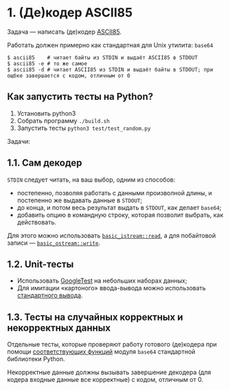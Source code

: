 # 1. (Де)кодер ASCII85

Задача — написать (де)кодер [ASCII85](https://en.wikipedia.org/wiki/Ascii85).

Работать должен примерно как стандартная для Unix утилита: `base64`

```
$ ascii85    # читает байты из STDIN и выдаёт ASCII85 в STDOUT
$ ascii85 -e # то же самое
$ ascii85 -d # читает ASCII85 из STDIN и выдаёт байты в STDOUT; при ощбке завершается с кодом, отличным от 0
```

## Как запустить тесты на Python?
1. Установить python3
2. Собрать программу `./build.sh`
3. Запустить тесты `python3 test/test_random.py`

Задачи:

## 1.1. Сам декодер

`STDIN` следует читать, на ваш выбор, одним из способов:

- постепенно, позволяя работать с данными произволной длины, и постепенно же выдавать данные в `STDOUT`;
- до конца, и потом весь результат выдать в `STDOUT`, как делает `base64`;
- добавить опцию в командную строку, которая позволит выбрать, как действовать.

Для этого можно использовать [`basic_istream::read`](https://en.cppreference.com/w/cpp/io/basic_istream/read),
а для побайтовой записи — [`basic_ostream::write`](https://en.cppreference.com/w/cpp/io/basic_ostream/write).

## 1.2. Unit-тесты

- Использовать [GoogleTest](https://github.com/google/googletest) на небольших наборах данных;
- Для имитации «картоного» ввода-вывода можно использовать
  [стандартного вывода](https://en.cppreference.com/w/cpp/io/basic_ios/rdbuf).
  <!-- [gMock](https://google.github.io/googletest/gmock_for_dummies.html). -- нет, лучше не связываться =) -->

## 1.3. Тесты на случайных корректных и некорректных данных

Отдельные тесты, которые проверяют работу готового (де)кодера при помощи [соответствующих функций](https://docs.python.org/3/library/base64.html#base64.a85encode)
модуля `base64` стандартной библиотеки Python.

Некорректные данные должны вызывать завершение декодера (для кодера входные данные все корректные) с кодом, отличным от 0.
